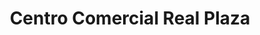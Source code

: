 ---
title: "Centro Comercial Real Plaza"
url: /piura/centro-comercial-real-plaza/
shop: Einkaufszentrum
---